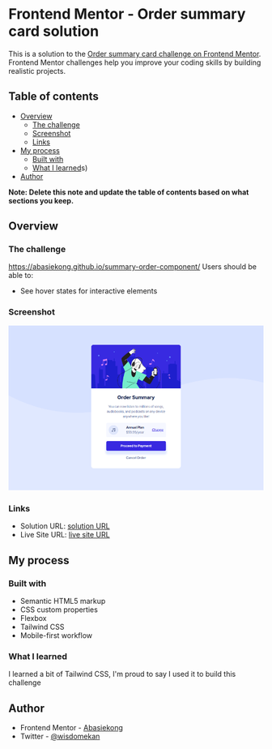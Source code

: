 # Frontend Mentor - Order summary card solution

This is a solution to the [Order summary card challenge on Frontend Mentor](https://www.frontendmentor.io/challenges/order-summary-component-QlPmajDUj). Frontend Mentor challenges help you improve your coding skills by building realistic projects. 

## Table of contents

- [Overview](#overview)
  - [The challenge](#the-challenge)
  - [Screenshot](#screenshot)
  - [Links](#links)
- [My process](#my-process)
  - [Built with](#built-with)
  - [What I learned](#what-i-learned)s)
- [Author](#author)

**Note: Delete this note and update the table of contents based on what sections you keep.**

## Overview

### The challenge
https://abasiekong.github.io/summary-order-component/
Users should be able to:

- See hover states for interactive elements

### Screenshot

![](./screenshot.png)

### Links

- Solution URL: [solution URL](https://www.frontendmentor.io/solutions/order-summary-component-HJBmEAtBc)
- Live Site URL: [live site URL](https://abasiekong.github.io/summary-order-component/)

## My process

### Built with

- Semantic HTML5 markup
- CSS custom properties
- Flexbox
- Tailwind CSS
- Mobile-first workflow

### What I learned

I learned a bit of Tailwind CSS, I'm proud to say I used it to build this challenge

## Author

- Frontend Mentor - [Abasiekong](https://www.frontendmentor.io/profile/Abaiekong)
- Twitter - [@wisdomekan](https://twitter.com/wisdomekan)
